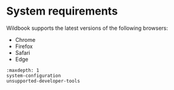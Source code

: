 # System requirements

Wildbook supports the latest versions of the following browsers:

* Chrome
* Firefox
* Safari
* Edge

```{toctree}
:maxdepth: 1
system-configuration
unsupported-developer-tools
```